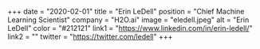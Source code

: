 +++ 
date = "2020-02-01" 
title = "Erin LeDell" 
position = "Chief Machine Learning Scientist" 
company = "H2O.ai" 
image = "eledell.jpeg" 
alt = "Erin LeDell" 
color = "#212121" 
link1 = "https://www.linkedin.com/in/erin-ledell/" 
link2 = ""
twitter = "https://twitter.com/ledell"
+++
